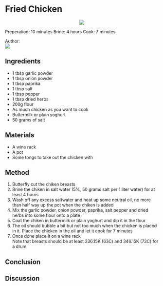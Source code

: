 # Fried Chicken
<p align="center">
<img src="example.png" />
</p>

Preperation: 10 minutes Brine: 4 hours Cook: 7 minutes

Author:  
<a href="https://discord.com"><img src="https://img.shields.io/badge/Discord-oktonko%230008-25?style=for-the-badge&logo=discord" /> </a>  

## Ingredients
* 1 tbsp garlic powder
* 1 tbsp onion powder
* 1 tbsp paprika
* 1 tbsp salt
* 1 tbsp pepper
* 1 tbsp dried herbs
* 200g flour
* As much chicken as you want to cook
* Buttermilk or plain yoghurt
* 50 grams of salt

## Materials
* A wine rack
* A pot
* Some tongs to take out the chicken with

## Method
1. Butterfly cut the chiken breasts
2. Brine the chiken in salt water (5%, 50 grams salt per 1 liter water) for at least 4 hours
3. Wash off any excess saltwater and heat up some neutral oil, no more than half way up the pot when the chiken is added
4. Mix the garlic powder, onion powder, paprika, salt pepper and dried herbs into some flour onto a plate
5. Coat the chiken in buttermilk or plain yoghurt and dip it in the flour
6. The oil should bubble a bit but not too much when the chicken is placed in it. Place the chicken in the oil and let it cook for 7 minutes
7. Once done place it on a wine rack  
Note that breasts should be at least 336.15K (63C) and 346.15K (73C) for a drum

## Conclusion

## Discussion
